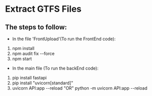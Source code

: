 # Extract GTFS Files
## The steps to follow:
-  In the file 'FrontUpload'(To run the FrontEnd code):
1. npm install
2. npm audit fix --force
3. npm start 

-  In the main file (To run the backEnd code):
1. pip install fastapi
2. pip install "uvicorn[standard]"
3. uvicorn API:app --reload   "OR"   python -m uvicorn API:app --reload
 


